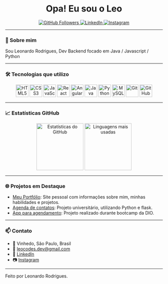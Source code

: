 <h1 align="center">Opa! Eu sou o Leo</h1>

<p align="center">
  <a href="https://github.com/leozecs">
    <img src="https://img.shields.io/github/followers/leozecs?label=Seguidores&style=social" alt="GitHub Followers">
  </a>
  <a href="https://www.linkedin.com/in/leocodesdev/">
    <img src="https://img.shields.io/badge/LinkedIn-Perfil-blue?logo=linkedin" alt="LinkedIn">
  </a>
  <a href="https://instagram.com/leozecs">
    <img src="https://img.shields.io/badge/Instagram-@leozecs-E4405F?logo=instagram&logoColor=white" alt="Instagram">
  </a>
</p>

---

### 🚀 Sobre mim

Sou Leonardo Rodrigues, Dev Backend focado em Java / Javascript / Python

---

### 🛠️ Tecnologias que utilizo

<div align="center">
  <img src="https://cdn.jsdelivr.net/gh/devicons/devicon/icons/html5/html5-original.svg" width="40" alt="HTML5" />
  <img src="https://cdn.jsdelivr.net/gh/devicons/devicon/icons/css3/css3-original.svg" width="40" alt="CSS3" />
  <img src="https://cdn.jsdelivr.net/gh/devicons/devicon/icons/javascript/javascript-original.svg" width="40" alt="JavaScript" />
  <img src="https://cdn.jsdelivr.net/gh/devicons/devicon/icons/react/react-original.svg" width="40" alt="React" />
  <img src="https://cdn.jsdelivr.net/gh/devicons/devicon/icons/angularjs/angularjs-original.svg" width="40" alt="Angular" />
  <img src="https://cdn.jsdelivr.net/gh/devicons/devicon/icons/java/java-original.svg" width="40" alt="Java" />
  <img src="https://cdn.jsdelivr.net/gh/devicons/devicon/icons/python/python-original.svg" width="40" alt="Python" />
  <img src="https://cdn.jsdelivr.net/gh/devicons/devicon/icons/mysql/mysql-original.svg" width="40" alt="MySQL" />
  <img src="https://cdn.jsdelivr.net/gh/devicons/devicon/icons/git/git-original.svg" width="40" alt="Git" />
  <img src="https://cdn.jsdelivr.net/gh/devicons/devicon/icons/github/github-original.svg" width="40" alt="GitHub" />
</div>

---

### 📈 Estatísticas GitHub

<p align="center">
  <img height="150em" src="https://github-readme-stats.vercel.app/api?username=leozecs&show_icons=true&theme=radical" alt="Estatísticas do GitHub" />
  <img height="150em" src="https://github-readme-stats.vercel.app/api/top-langs/?username=leozecs&layout=compact&langs_count=8&theme=radical" alt="Linguagens mais usadas" />
</p>

---

### 🌐 Projetos em Destaque

- [Meu Portfólio](https://leozecs.github.io): Site pessoal com informações sobre mim, minhas habilidades e projetos.
- [Agenda de contatos](https://github.com/leozecs/Python_flask): Projeto universitário, utilizando Python e flask.
- [App para agendamento](https://github.com/leozecs/barbershop-api): Projeto realizado durante bootcamp da DIO.

---

### 📫 Contato

- 📍 Vinhedo, São Paulo, Brasil
- 📧 [leocodes.dev@gmail.com](mailto:leocodes.dev@gmail.com)
- 💼 [LinkedIn](https://www.linkedin.com/in/leocodesdev/)
- 📷 [Instagram](https://instagram.com/leozecs)

---

Feito por Leonardo Rodrigues.

